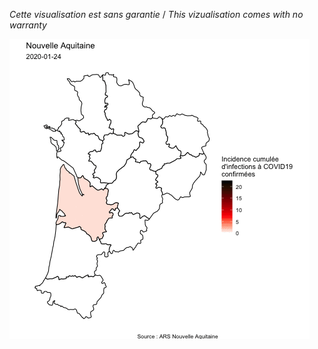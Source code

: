 *Cette visualisation est sans garantie* /
*This vizualisation comes with no warranty*


![Demo](COVID19_NouvAqui_10mars.gif)
